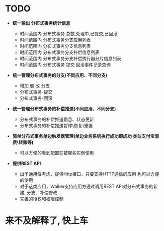 
# TODO

* **统一输出 分布式事务统计信息**
  * 时间范围内 分布式事务 总数,处理中,已提交,已回滚
  * 时间范围内 分布式事务分支应用列表
  * 时间范围内 分布式事务分支信息列表
  * 时间范围内 分布式事务分支补偿信息列表
  * 时间范围内 分布式事务分支补偿执行器分片信息列表
  * 时间范围内 分布式事务 提交 回滚事件记录查询
  
  
* **统一管理分布式事务的分支(不同应用、不同分支)**
  * 增加 删 改 分支
  * 分布式事务-提交
  * 分布式事务-回滚


* **统一管理分布式事务的补偿推送(不同应用、不同分支)**
  * 分布式事务的补偿推送信息、状态更新
  * 分布式事务的补偿推送暂停\恢复\重置
  

* **简单分布式事务单边触发器管理(单边业务系统执行成功即成功 类似支付宝消费\转账等)**
  * 可以方便的看到配置在被哪些实例使用

* **提供REST API**
  * 出于通用性考虑，提供Http接口，只要支持HTTP通信的应用 也可以方便的使用
  * 对于这类应用，Walker支持应用方通过调用REST API对分布式事务的新建, 分支、补偿修改
  * 完善的授权和权限控制


# 来不及解释了, 快上车
